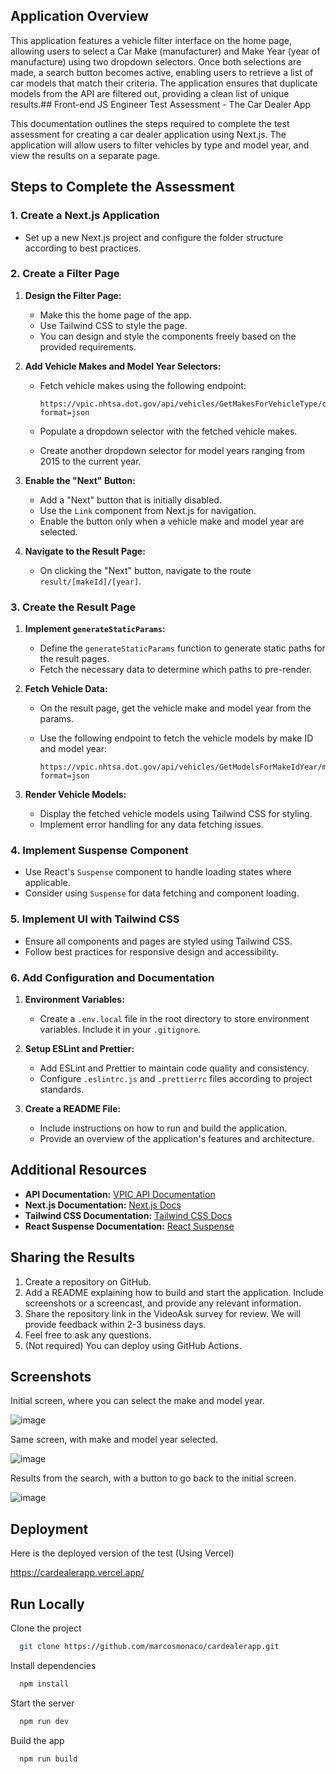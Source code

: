 
## Application Overview

This application features a vehicle filter interface on the home page, allowing users to select a Car Make (manufacturer) and Make Year (year of manufacture) using two dropdown selectors. Once both selections are made, a search button becomes active, enabling users to retrieve a list of car models that match their criteria. The application ensures that duplicate models from the API are filtered out, providing a clean list of unique results.##  Front-end JS Engineer Test Assessment - The Car Dealer App

This documentation outlines the steps required to complete the test assessment for creating a car dealer application using Next.js. The application will allow users to filter vehicles by type and model year, and view the results on a separate page.

## Steps to Complete the Assessment

### 1. Create a Next.js Application

- Set up a new Next.js project and configure the folder structure according to best practices.

### 2. Create a Filter Page

1. **Design the Filter Page:**
   - Make this the home page of the app.
   - Use Tailwind CSS to style the page.
   - You can design and style the components freely based on the provided requirements.

2. **Add Vehicle Makes and Model Year Selectors:**
   - Fetch vehicle makes using the following endpoint:

     ```plaintext
     https://vpic.nhtsa.dot.gov/api/vehicles/GetMakesForVehicleType/car?format=json
     ```

   - Populate a dropdown selector with the fetched vehicle makes.
   - Create another dropdown selector for model years ranging from 2015 to the current year.

3. **Enable the "Next" Button:**
   - Add a "Next" button that is initially disabled.
   - Use the `Link` component from Next.js for navigation.
   - Enable the button only when a vehicle make and model year are selected.

4. **Navigate to the Result Page:**
   - On clicking the "Next" button, navigate to the route `result/[makeId]/[year]`.

### 3. Create the Result Page

1. **Implement `generateStaticParams`:**
   - Define the `generateStaticParams` function to generate static paths for the result pages.
   - Fetch the necessary data to determine which paths to pre-render.

2. **Fetch Vehicle Data:**
   - On the result page, get the vehicle make and model year from the params.
   - Use the following endpoint to fetch the vehicle models by make ID and model year:

     ```plaintext
     https://vpic.nhtsa.dot.gov/api/vehicles/GetModelsForMakeIdYear/makeId/{makeId}/modelyear/{year}?format=json
     ```

3. **Render Vehicle Models:**
   - Display the fetched vehicle models using Tailwind CSS for styling.
   - Implement error handling for any data fetching issues.

### 4. Implement Suspense Component

- Use React's `Suspense` component to handle loading states where applicable.
- Consider using `Suspense` for data fetching and component loading.

### 5. Implement UI with Tailwind CSS

- Ensure all components and pages are styled using Tailwind CSS.
- Follow best practices for responsive design and accessibility.

### 6. Add Configuration and Documentation

1. **Environment Variables:**
   - Create a `.env.local` file in the root directory to store environment variables. Include it in your `.gitignore`.

2. **Setup ESLint and Prettier:**
   - Add ESLint and Prettier to maintain code quality and consistency.
   - Configure `.eslintrc.js` and `.prettierrc` files according to project standards.

3. **Create a README File:**
   - Include instructions on how to run and build the application.
   - Provide an overview of the application's features and architecture.

## Additional Resources

- **API Documentation:** [VPIC API Documentation](https://vpic.nhtsa.dot.gov/api/?ref=public_apis)
- **Next.js Documentation:** [Next.js Docs](https://nextjs.org/docs)
- **Tailwind CSS Documentation:** [Tailwind CSS Docs](https://tailwindcss.com/docs)
- **React Suspense Documentation:** [React Suspense](https://react.dev/reference/react/Suspense)

## Sharing the Results

1. Create a repository on GitHub.
2. Add a README explaining how to build and start the application. Include screenshots or a screencast, and provide any relevant information.
3. Share the repository link in the VideoAsk survey for review. We will provide feedback within 2-3 business days.
4. Feel free to ask any questions.
5. (Not required) You can deploy using GitHub Actions.





## Screenshots

Initial screen, where you can select the make and model year.

![image](https://github.com/user-attachments/assets/4d9e9f6c-ce8a-4885-b613-e8defe336e9e)

Same screen, with make and model year selected.

![image](https://github.com/user-attachments/assets/2810d833-4086-41df-9eaa-5ba3b99492dd)

Results from the search, with a button to go back to the initial screen.

![image](https://github.com/user-attachments/assets/c96dac2f-487f-488f-a277-2e6029fb1812)


## Deployment

Here is the deployed version of the test (Using Vercel)

https://cardealerapp.vercel.app/




## Run Locally

Clone the project

```bash
  git clone https://github.com/marcosmonaco/cardealerapp.git
```

Install dependencies

```bash
  npm install
```

Start the server

```bash
  npm run dev
```

Build the app

```bash
  npm run build
```

